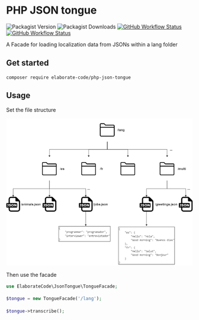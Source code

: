 # PHP JSON tongue

![Packagist Version](https://img.shields.io/packagist/v/elaborate-code/php-json-tongue?label=Version&style=plastic)
![Packagist Downloads](https://img.shields.io/packagist/dt/elaborate-code/php-json-tongue?label=Downloads&style=plastic)
[![GitHub Workflow Status](https://img.shields.io/github/workflow/status/elaborate-code/php-json-tongue/run-tests?label=Tests)](https://github.com/elaborate-code/php-json-tongue/actions/workflows/run-tests.yml)
[![GitHub Workflow Status](https://img.shields.io/github/workflow/status/elaborate-code/php-json-tongue/Fix%20PHP%20code%20style%20issues?label=Code%20Style)](https://github.com/elaborate-code/php-json-tongue/actions/workflows/fix-php-code-style-issues.yml)


A Facade for loading localization data from JSONs within a lang folder

## Get started

```text
composer require elaborate-code/php-json-tongue
```

## Usage

Set the file structure

![illustration](illustration.png)

Then use the facade

```php
use ElaborateCode\JsonTongue\TongueFacade;

$tongue = new TongueFacade('/lang');

$tongue->transcribe();
```

